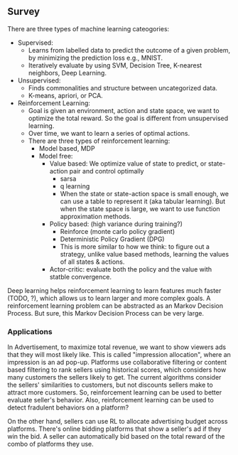 ## Survey
There are three types of machine learning cateogories:

- Supervised:
  - Learns from labelled data to predict the outcome of a given problem, by minimizing the prediction loss e.g., MNIST.
  - Iteratively evaluate by using SVM, Decision Tree, K-nearest neighbors, Deep Learning.
- Unsupervised:
  - Finds commonalities and structure between uncategorized data.
  - K-means, apriori, or PCA.
- Reinforcement Learning:
  - Goal is given an environment, action and state space, we want to optimize the total reward. So the goal is different from
    unsupervised learning.
  - Over time, we want to learn a series of optimal actions.
  - There are three types of reinforcement learning:
    - Model based, MDP
    - Model free:
      - Value based: We optimize value of state to predict, or state-action pair and control optimally
        - sarsa
        - q learning
        - When the state or state-action space is small enough, we can use a table to represent it (aka tabular learning). But when the state space is large, we want to use function approximation methods.
      - Policy based: (high variance during training?)
        - Reinforce (monte carlo policy gradient)
        - Deterministic Policy Gradient (DPG)
        - This is more similar to how we think: to figure out a strategy, unlike value based methods, learning the values of all states & actions.
      - Actor-critic: evaluate both the policy and the value with statble convergence.

Deep learning helps reinforcement learning to learn features much faster (TODO, ?), which  allows us to learn larger and more complex goals.
A reinforcement learning problem can be abstracted as an Markov Decision Process. But sure, this Markov Decision Process can be very large.

### Applications
In Advertisement, to maximize total revenue, we want to show viewers ads that they will most likely like. This is called "impression allocation", where an impression is an ad pop-up. Platforms use collaborative filtering or content based filtering to rank sellers using historical scores, which considers how many customers the sellers likely to get. The current algorithms consider the sellers' similarities to customers, but not discounts sellers make to attract more customers. So, reinforcement learning can be used to better evaluate seller's behavior. Also, reinforcement learning can be used to detect fradulent behaviors on a platform?

On the other hand, sellers can use RL to allocate advertising budget across platforms. There's online bidding platforms that show a seller's ad if they win the bid. A seller can automatically bid based on the total reward of the combo of platforms they use.